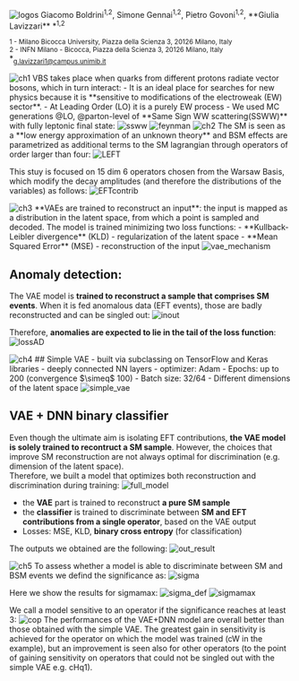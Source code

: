 <img src="./docs/assets/images/logos.png" alt="logos"> 
Giacomo Boldrini<sup>1,2</sup>, Simone Gennai<sup>1,2</sup>, Pietro Govoni<sup>1,2</sup>, **Giulia Lavizzari** *<sup>1,2</sup>

<sub>1 - Milano Bicocca University, Piazza della Scienza 3, 20126 Milano, Italy</sub>  
<sub>2 - INFN Milano - Bicocca, Piazza della Scienza 3, 20126 Milano, Italy</sub>  
*<sub>g.lavizzari1@campus.unimib.it</sub>

<img src="./docs/assets/images/ch1.png" alt="ch1"> 
VBS takes place when quarks from different protons radiate vector bosons, which in turn interact:
- It is an ideal place for searches for new physics because it is **sensitive to modifications of the electroweak (EW) sector**.
- At Leading Order (LO) it is a purely EW process
- We used MC generations @LO, @parton-level of **Same Sign WW scattering(SSWW)** with fully leptonic final state:

<img src="./docs/assets/images/ssww.png" alt="ssww">
<img src="./docs/assets/images/feynman.png" alt="feynman">
    
<img src="./docs/assets/images/ch2.png" alt="ch2"> 
The SM is seen as a **low energy approximation of an unknown theory** and BSM effects are parametrized as additional terms to the SM lagrangian through operators of order larger than four:

<img src="./docs/assets/images/LEFT.png" alt="LEFT">

This stuy is focused on 15 dim 6 operators chosen from the Warsaw Basis, which modify the decay amplitudes (and therefore the distributions of the variables) as follows:
<img src="./docs/assets/images/EFTcontrib.png" alt="EFTcontrib">

    
<img src="./docs/assets/images/ch3.png" alt="ch3"> 
**VAEs are trained to reconstruct an input**: the input is mapped as a distribution in the latent space, from which a point is sampled and decoded.  
The model is trained minimizing two loss functions:
- **Kullback-Leibler divergence** (KLD) - regularization of the latent space
- **Mean Squared Error** (MSE) - reconstruction of the input

<img src="./docs/assets/images/vae_mechanism.png" alt="vae_mechanism">

## Anomaly detection:
The VAE model is **trained to reconstruct a sample that comprises SM events**. When it is fed anomalous data (EFT events), those are badly reconstructed and can be singled out:
<img src="./docs/assets/images/inout.png" alt="inout">

Therefore, **anomalies are expected to lie in the tail of the loss function**:
<img src="./docs/assets/images/lossAD.png" alt="lossAD">
    
<img src="./docs/assets/images/ch4.png" alt="ch4"> 
## Simple VAE
- built via subclassing on TensorFlow and Keras libraries
- deeply connected NN layers
- optimizer: Adam
- Epochs: up to 200 (convergence $\simeq$ 100)
- Batch size: 32/64
- Different dimensions of the latent space
  
<img src="./docs/assets/images/simple_vae.png" alt="simple_vae">


## VAE + DNN binary classifier
Even though the ultimate aim is isolating EFT contributions, **the VAE model is solely trained to recontruct a SM sample**. However, the choices that improve SM reconstruction are not always optimal for discrimination (e.g. dimension of the latent space).  
Therefore, we built a model that optimizes both reconstruction and discrimination during training:
<img src="./docs/assets/images/full_model.png" alt="full_model">  
- the **VAE** part is trained to reconstruct **a pure SM sample**
- the **classifier** is trained to discriminate between **SM and EFT contributions from a single operator**, based on the VAE output
- Losses: MSE, KLD, **binary cross entropy** (for classification)
  
The outputs we obtained are the following:
<img src="./docs/assets/images/out_result.png" alt="out_result"> 
    
<img src="./docs/assets/images/ch5.png" alt="ch5">
To assess whether a model is able to discriminate between SM and BSM events we defind the significance as:
<img src="./docs/assets/images/sigma.png" alt="sigma">
  
Here we show the results for sigmamax:
<img src="./docs/assets/images/sigma_def.png" alt="sigma_def">
<img src="./docs/assets/images/sigmamax.png" alt="sigmamax"> 
  
We call a model sensitive to an operator if the significance reaches at least 3:
<img src="./docs/assets/images/cop.png" alt="cop"> 
The performances of the VAE+DNN model are overall better than those obtained with the simple VAE. The greatest gain in sensitivity is achieved for the operator on which the model was trained (cW in the example), but an improvement is seen also for other operators (to the point of gaining sensitivity on operators that could not be singled out with the simple VAE e.g. cHq1).  
